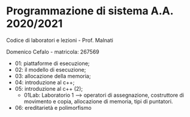 # Programmazione di sistema A.A. 2020/2021

Codice di laboratori e lezioni - Prof. Malnati

Domenico Cefalo - matricola: 267569

- 01: piattaforme di esecuzione;
- 02: il modello di esecuzione;
- 03: allocazione della memoria;
- 04: introduzione al c++;
- 05: introduzione al c++ (2);
  - 01Lab: Laboratorio 1 --> operatori di assegnazione, costruttore di movimento e copia, allocazione di memoria, tipi di puntatori.
- 06: ereditarietà e polimorfismo
